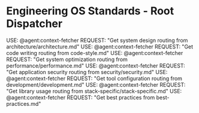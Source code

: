 # Engineering OS Standards - Root Dispatcher

<!-- Root dispatcher. Routes to category dispatchers based on task. Contains no rules. -->

<!-- Route to DESIGNING SYSTEMS standards -->
<conditional-block task-condition="designing|design|architect|architecture|pattern|structure|organize|system-design|clean-architecture|ddd|domain-driven|feature-sliced|solid|resilience|use-case|orchestration|transaction|multi-tenant|rbac|permissions|tenant-isolation|streaming|websocket|sse|real-time|ai-chat|billing|subscription|payment|stripe|invoice|checkout|webhook|pricing|plan|background-job|notification|search|elasticsearch|indexing|faceted-search|full-text|aggregation|relevance|cache|caching|redis|memory|distributed|invalidation|eviction|ttl|write-through|audit|logging|compliance|event-sourcing|forensic|trail|sox|gdpr|hipaa|pci">
  <context_fetcher_strategy>
    USE: @agent:context-fetcher
    REQUEST: "Get system design routing from architecture/architecture.md"
  </context_fetcher_strategy>
</conditional-block>

<!-- Route to WRITING CODE standards -->
<conditional-block task-condition="writing|write|coding|syntax|style|convention|format-style|typescript-style|react|css|html|jsx|naming|conventions">
  <context_fetcher_strategy>
    USE: @agent:context-fetcher
    REQUEST: "Get code writing routing from code-style.md"
  </context_fetcher_strategy>
</conditional-block>

<!-- Route to OPTIMIZING SYSTEMS standards -->
<conditional-block task-condition="optimizing|optimize|performance|improve|bundle|optimization|core-web-vitals|monitoring|metrics">
  <context_fetcher_strategy>
    USE: @agent:context-fetcher
    REQUEST: "Get system optimization routing from performance/performance.md"
  </context_fetcher_strategy>
</conditional-block>

<!-- Route to SECURING APPLICATIONS standards -->
<conditional-block task-condition="securing|secure|security|protect|auth|authentication|api-security|dependency|scanning|server-action|vulnerability">
  <context_fetcher_strategy>
    USE: @agent:context-fetcher
    REQUEST: "Get application security routing from security/security.md"
  </context_fetcher_strategy>
</conditional-block>

<!-- Route to CONFIGURING TOOLS standards -->
<conditional-block task-condition="configuring|configure|setup|tool|config|setting|install|ci-cd|testing-config|code-review|git-setup|documentation-setup|database-config|migration-config|typescript-config|tsconfig|biome|biomejs|lint-config|format-config|package-scripts|npm-scripts|pnpm-scripts|type-checking|script-config">
  <context_fetcher_strategy>
    USE: @agent:context-fetcher
    REQUEST: "Get tool configuration routing from development/development.md"
  </context_fetcher_strategy>
</conditional-block>

<!-- Route to USING LIBRARIES standards -->
<conditional-block task-condition="using|use|library|framework|stack-specific|drizzle|hono|next-safe-action|tanstack|query|vercel|ai|zustand|state|orpc|rpc|procedure">
  <context_fetcher_strategy>
    USE: @agent:context-fetcher
    REQUEST: "Get library usage routing from stack-specific/stack-specific.md"
  </context_fetcher_strategy>
</conditional-block>

<!-- Fallback for best practices -->
<conditional-block task-condition="best-practices|general-guidance|principles|core-principles">
  <context_fetcher_strategy>
    USE: @agent:context-fetcher
    REQUEST: "Get best practices from best-practices.md"
  </context_fetcher_strategy>
</conditional-block>

